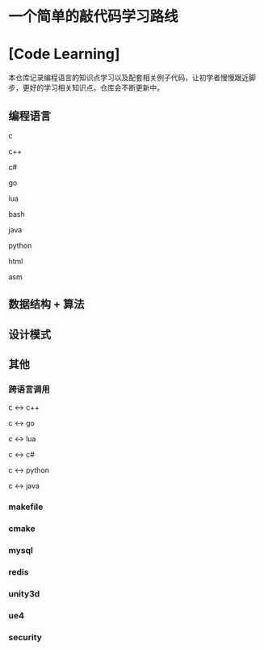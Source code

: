 # 一个简单的敲代码学习路线

# [Code Learning]

本仓库记录编程语言的知识点学习以及配套相关例子代码，让初学者慢慢跟近脚步，更好的学习相关知识点。仓库会不断更新中。

## 编程语言

c

c++

c#

go

lua

bash

java

python

html

asm



## 数据结构 + 算法









## 设计模式







## 其他

### 跨语言调用

c <-> c++

c <-> go

c <-> lua

c <-> c#

c <-> python

c <-> java



### makefile





### cmake





### mysql





### redis





### unity3d





### ue4





### security





